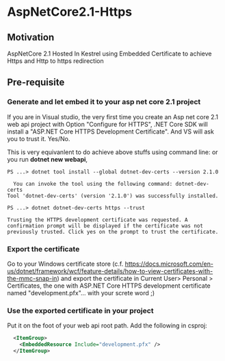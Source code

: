 # AspNetCore2.1-Https

 ## Motivation
AspNetCore 2.1 Hosted In Kestrel using Embedded Certificate to achieve Https and Http to https redirection

## Pre-requisite
### Generate and let embed it to your asp net core 2.1 project 

If you are in Visual studio, the very first time you create an Asp net core 2.1 web api project with Option "Configure for HTTPS",  .NET Core SDK will install a "ASP.NET Core HTTPS Development Certificate".
And VS will ask you to trust it. Yes/No.

This is very equivanlent to do achieve above stuffs using command line:
or you run **dotnet new webapi**,

````
PS ...> dotnet tool install --global dotnet-dev-certs --version 2.1.0

  You can invoke the tool using the following command: dotnet-dev-certs
Tool 'dotnet-dev-certs' (version '2.1.0') was successfully installed.
````

````
PS ...> dotnet dotnet-dev-certs https --trust

Trusting the HTTPS development certificate was requested. A confirmation prompt will be displayed if the certificate was not previously trusted. Click yes on the prompt to trust the certificate.

````
### Export the certificate
Go to your Windows certificate store (c.f. https://docs.microsoft.com/en-us/dotnet/framework/wcf/feature-details/how-to-view-certificates-with-the-mmc-snap-in) and export the certificate in Current User> Personal > Certificates, the one with ASP.NET Core HTTPS development certificate named "development.pfx"... with your screte word ;)

### Use the exported certificate in your project
Put it on the foot of your web api root path.
Add the following in csproj:

````xml
  <ItemGroup>
    <EmbeddedResource Include="development.pfx" />
  </ItemGroup>
````

